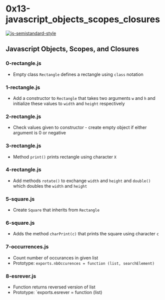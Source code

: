# 0x13-javascript_objects_scopes_closures

[![js-semistandard-style](https://img.shields.io/badge/code%20style-semistandard-brightgreen.svg?style=flat-square)](https://github.com/Flet/semistandard)

## Javascript Objects, Scopes, and Closures
### 0-rectangle.js
* Empty class `Rectangle` defines a rectangle using `class` notation

### 1-rectangle.js
* Add a constructor to `Rectangle` that takes two arguments `w` and `h` and initialize these values to `width` and `height` respectively

### 2-rectangle.js
* Check values given to constructor - create empty object if either argument is 0 or negative

### 3-rectangle.js
* Method `print()` prints rectangle using character `X`

### 4-rectangle.js
* Add methods `rotate()` to exchange `width` and `height` and `double()` which doubles the `width` and `height`

### 5-square.js
* Create `Square` that inherits from `Rectangle`

### 6-square.js
* Adds the method `charPrint(c)` that prints the square using character `c`

### 7-occurrences.js
* Count number of occurances in given list
* Prototype: `exports.nbOccurences = function (list, searchElement)`

### 8-esrever.js
* Function returns reversed version of list
* Prototype: `exports.esrever = function (list)	

